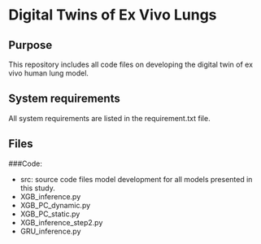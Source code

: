 # Digital Twins of Ex Vivo Lungs 

## Purpose
This repository includes all code files on developing the digital twin of ex vivo human lung model. 

## System requirements
All system requirements are listed in the requirement.txt file. <br />

## Files
###Code: <br />
 - src: source code files model development for all models presented in this study. <br />
 - XGB_inference.py<br />
 - XGB_PC_dynamic.py<br />
 - XGB_PC_static.py<br />
 - XGB_inference_step2.py<br />
 - GRU_inference.py<br />
 







